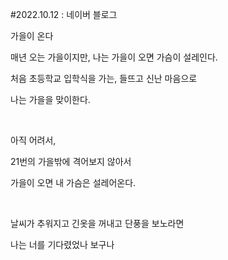 #2022.10.12 : 네이버 블로그
<div class="wrap_rabbit pcol2 _param(1) _postViewArea222898219106" id="post-view222898219106">
<!-- Rabbit HTML --><div class="se-viewer se-theme-default" lang="ko-KR">
<!-- SE_DOC_HEADER_END -->
<div class="se-main-container">
<div class="se-component se-text se-l-default" id="SE-b9a474ee-49e3-11ed-aa9d-abb7fcfebc3f">
<div class="se-component-content">
<div class="se-section se-section-text se-l-default">
<div class="se-module se-module-text">
<!-- SE-TEXT { --><p class="se-text-paragraph se-text-paragraph-align-" id="SE-b9a474f2-49e3-11ed-aa9d-b1a23d8bd3f6" style=""><span class="se-fs- se-ff-" id="SE-6b6ed4a0-49e4-11ed-aa9d-8d57e51245d3" style="">가을이 온다</span></p><!-- } SE-TEXT --><!-- SE-TEXT { --><p class="se-text-paragraph se-text-paragraph-align-" id="SE-34d1a975-49e4-11ed-aa9d-f531e133f4f2" style=""><span class="se-fs- se-ff-" id="SE-6b6ed4a1-49e4-11ed-aa9d-fdf082e7912b" style=""> 매년 오는 가을이지만, 나는 가을이 오면 가슴이 설레인다.</span></p><!-- } SE-TEXT --><!-- SE-TEXT { --><p class="se-text-paragraph se-text-paragraph-align-" id="SE-34d1a977-49e4-11ed-aa9d-bf649845aaa2" style=""><span class="se-fs- se-ff-" id="SE-6b6ed4a2-49e4-11ed-aa9d-6b4842f1f2b8" style="">처음 초등학교 입학식을 가는, 들뜨고 신난 마음으로</span></p><!-- } SE-TEXT --><!-- SE-TEXT { --><p class="se-text-paragraph se-text-paragraph-align-" id="SE-34d1a979-49e4-11ed-aa9d-8fdb7015b7ee" style=""><span class="se-fs- se-ff-" id="SE-6b6ed4a3-49e4-11ed-aa9d-f7401cae57af" style="">나는 가을을 맞이한다.</span></p><!-- } SE-TEXT --><!-- SE-TEXT { --><p class="se-text-paragraph se-text-paragraph-align-" id="SE-34d1a97b-49e4-11ed-aa9d-cfdaf4c1182a" style=""><span class="se-fs- se-ff-" id="SE-6b6ed4a4-49e4-11ed-aa9d-3f1dd529f4d6" style="">​</span></p><!-- } SE-TEXT --><!-- SE-TEXT { --><p class="se-text-paragraph se-text-paragraph-align-" id="SE-34d1a97d-49e4-11ed-aa9d-f7241e554c03" style=""><span class="se-fs- se-ff-" id="SE-6b6ed4a5-49e4-11ed-aa9d-17aa58fd7ee4" style="">아직 어려서,</span></p><!-- } SE-TEXT --><!-- SE-TEXT { --><p class="se-text-paragraph se-text-paragraph-align-" id="SE-34d1a97f-49e4-11ed-aa9d-bfa386875b1b" style=""><span class="se-fs- se-ff-" id="SE-6b6ed4a6-49e4-11ed-aa9d-2dcccf3d9d14" style="">21번의 가을밖에 격어보지 않아서</span></p><!-- } SE-TEXT --><!-- SE-TEXT { --><p class="se-text-paragraph se-text-paragraph-align-" id="SE-34d1a981-49e4-11ed-aa9d-b7cec835a447" style=""><span class="se-fs- se-ff-" id="SE-6b6ed4a7-49e4-11ed-aa9d-6bd504731e41" style="">가을이 오면 내 가슴은 설레어온다.</span></p><!-- } SE-TEXT --><!-- SE-TEXT { --><p class="se-text-paragraph se-text-paragraph-align-" id="SE-34d1a983-49e4-11ed-aa9d-b5c0c018c429" style=""><span class="se-fs- se-ff-" id="SE-6b6ed4a8-49e4-11ed-aa9d-a5d1981fe810" style="">​</span></p><!-- } SE-TEXT --><!-- SE-TEXT { --><p class="se-text-paragraph se-text-paragraph-align-" id="SE-34d1a985-49e4-11ed-aa9d-677e31a50424" style=""><span class="se-fs- se-ff-" id="SE-6b6ed4a9-49e4-11ed-aa9d-91998cdec5e7" style="">날씨가 추워지고 긴옷을 꺼내고 단풍을 보노라면</span></p><!-- } SE-TEXT --><!-- SE-TEXT { --><p class="se-text-paragraph se-text-paragraph-align-" id="SE-34d1a987-49e4-11ed-aa9d-e1ce251c1330" style=""><span class="se-fs- se-ff-" id="SE-6b6efbba-49e4-11ed-aa9d-3defdb6522d0" style="">나는 너를 기다렸었나 보구나</span></p><!-- } SE-TEXT -->
</div>
</div>
</div>
</div> </div>
</div>
</div>